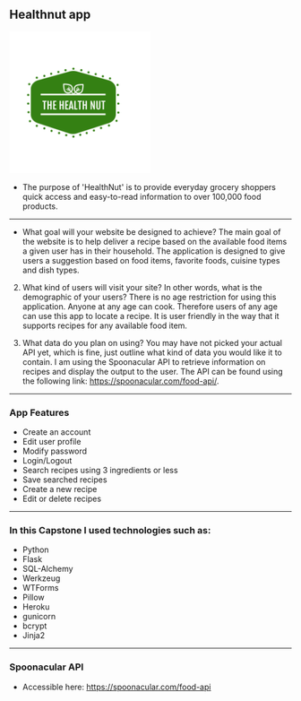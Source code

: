 ## Healthnut app 
[<img src="hn.png" width="50%" class="center" margin-left="auto" margin-right="auto"/>](hn.png)

  - The purpose of 'HealthNut' is to provide everyday grocery shoppers quick access and easy-to-read information to over 100,000 food products.
----------------------------------------------------

* What goal will your website be designed to achieve?
The main goal of the website is to help deliver a recipe based on the available food items a given user has in their household. The application is designed to give users a suggestion based on food items, favorite foods, cuisine types and dish types. 
 
2. What kind of users will visit your site? In other words, what is the demographic of your users? 
There is no age restriction for using this application. Anyone at any age can cook. Therefore users of any age can use this app to locate a recipe. It is user friendly in the way that it supports recipes for any available food item.  

3. What data do you plan on using? You may have not picked your actual API yet, which is fine, just outline what kind of data you would like it to contain. 
I am using the Spoonacular API to retrieve information on recipes and display the output to the user. The API can be found using the following link: https://spoonacular.com/food-api/.

----------------------------------------------------

### App Features
  - Create an account
  - Edit user profile
  - Modify password
  - Login/Logout
  - Search recipes using 3 ingredients or less
  - Save searched recipes 
  - Create a new recipe
  - Edit or delete recipes

----------------------------------------------------

### In this Capstone I used technologies such as:
  - Python
  - Flask
  - SQL-Alchemy
  - Werkzeug
  - WTForms
  - Pillow
  - Heroku
  - gunicorn
  - bcrypt
  - Jinja2

----------------------------------------------------

### Spoonacular API 
- Accessible here: https://spoonacular.com/food-api

